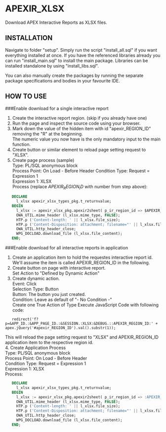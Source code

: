 APEXIR_XLSX
===========

Download APEX Interactive Reports as XLSX files.

INSTALLATION
------------
Navigate to folder "setup".
Simply run the script "install_all.sql" if you want everything installed at once. 
If you have the referenced libraries already you can run "install_main.sql" to install the main package. 
Libraries can be installed standalone by using "install_libs.sql".

You can also manually create the packages by running the separate package specifications and bodies in your favourite IDE.

HOW TO USE
----------
###Enable download for a single interactive report

1. Create the interactive report region. (skip if you already have one)
2. Run the page and inspect the source code using your browser.
3. Mark down the value of the hidden item with id "apexir_REGION_ID" removing the "R" at the beginning.  
   The numeric value you now have is the only mandatory input to the main function.
4. Create button or similar element to reload page setting request to "XLSX".
5. Create page process (sample)  
   Type: PL/SQL anonymous block  
   Process Point: On Load - Before Header 
   Condition Type: Request = Expression 1  
   Expression 1: XLSX  
   Process (replace $APEXIR_REGION_ID$ with number from step above):
```sql
   DECLARE
     l_xlsx apexir_xlsx_types_pkg.t_returnvalue;
   BEGIN
     l_xlsx := apexir_xlsx_pkg.apexir2sheet( p_ir_region_id => $APEXIR_REGION_ID$);
     OWA_UTIL.mime_header (l_xlsx.mime_type, FALSE);
     HTP.p ('Content-length: ' || l_xlsx.file_size);
     HTP.p ('Content-Disposition: attachment; filename="' || l_xlsx.file_name || '"');
     OWA_UTIL.http_header_close;
     WPG_DOCLOAD.download_file (l_xlsx.file_content);
   END;
``` 

###Enable download for all interactive reports in application  
1. Create an application item to hold the requestes interactive report id. 
   We'll assume the item is called APEXIR_REGION_ID in the following.
2. Create button on page with interactive report.  
   Set Action to "Defined by Dynamic Action"  
3. Create dynamic action.  
   Event: Click  
   Selection Type: Button  
   Button: The button you just created.  
   Condition: Leave as default of "- No Condition -"  
   Create one True Action of Type Execute JavaScript Code with following code:  
```
   redirect('f?p=&APP_ID.:&APP_PAGE_ID.:&SESSION.:XLSX:&DEBUG.::APEXIR_REGION_ID:' + apex.jQuery('#apexir_REGION_ID').val().substr(1));
```
   This will reload the page setting request to "XLSX" and APEXIR_REGION_ID application item to the respective region id.  
4. Create Application Process  
   Type: PL/SQL anonymous block  
   Process Point: On Load - Before Header  
   Condition Type: Request = Expression 1  
   Expression 1: XLSX  
   Process:  
```sql
   DECLARE
     l_xlsx apexir_xlsx_types_pkg.t_returnvalue;
   BEGIN
     l_xlsx := apexir_xlsx_pkg.apexir2sheet( p_ir_region_id => :APEXIR_REGION_ID);
     OWA_UTIL.mime_header (l_xlsx.mime_type, FALSE);
     HTP.p ('Content-length: ' || l_xlsx.file_size);
     HTP.p ('Content-Disposition: attachment; filename="' || l_xlsx.file_name || '"');
     OWA_UTIL.http_header_close;
     WPG_DOCLOAD.download_file (l_xlsx.file_content);
   END;
``` 
